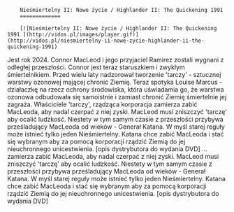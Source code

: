 
        Nieśmiertelny II: Nowe życie / Highlander II: The Quickening 1991 
        =============
        
        [![Nieśmiertelny II: Nowe życie / Highlander II: The Quickening 1991 ](http://vidos.pl/images/player.gif)](http://vidos.pl/niesmiertelny-ii-nowe-zycie-highlander-ii-the-quickening-1991)
        
        
 Jest rok 2024. Connor MacLeod i jego przyjaciel Ramirez zostali wygnani z odległej przeszłości. Connor jest teraz staruszkiem i zwykłym śmiertelnikiem. Przed wielu laty nadzorował tworzenie 'tarczy' - sztucznej warstwy ozonowej mającej chronić Ziemię. Teraz spotyka Louise Marcus - działaczkę na rzecz ochrony środowiska, która uświadamia go, że warstwa ozonowa odbudowała się samoistnie i zamiast chronić Ziemię śmiertelnie jej zagraża. Właściciele 'tarczy', rządząca korporacja zamierza zabić MacLeoda, aby nadal czerpać z niej zyski. MacLeod musi zniszczyć 'tarczę' aby ocalić ludzkość. Niestety w tym samym czasie z przeszłości przybywa prześladujący MacLeoda od wieków - Generał Katana. W myśl starej reguły może istnieć tylko jeden Nieśmiertelny. Katana chce zabić MacLeoda i stać się wybranym aby za pomocą korporacji rządzić Ziemią do jej nieuchronnego unicestwienia. [opis dystrybutora do wydania DVD]  ... zamierza zabić MacLeoda, aby nadal czerpać z niej zyski. MacLeod musi zniszczyć 'tarczę' aby ocalić ludzkość. Niestety w tym samym czasie z przeszłości przybywa prześladujący MacLeoda od wieków - Generał Katana. W myśl starej reguły może istnieć tylko jeden Nieśmiertelny. Katana chce zabić MacLeoda i stać się wybranym aby za pomocą korporacji rządzić Ziemią do jej nieuchronnego unicestwienia. [opis dystrybutora do wydania DVD]
    
